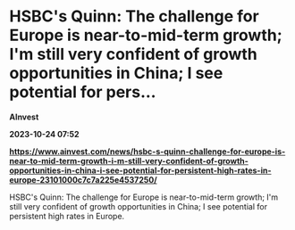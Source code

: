 # HSBC's Quinn: The challenge for Europe is near-to-mid-term growth; I'm still very confident of growth opportunities in China; I see potential for pers...
**AInvest**

**2023-10-24 07:52**

**https://www.ainvest.com/news/hsbc-s-quinn-challenge-for-europe-is-near-to-mid-term-growth-i-m-still-very-confident-of-growth-opportunities-in-china-i-see-potential-for-persistent-high-rates-in-europe-23101000c7c7a225e4537250/**

HSBC's Quinn: The challenge for Europe is near-to-mid-term growth; I'm still very confident of growth opportunities in China; I see potential for persistent high rates in Europe.